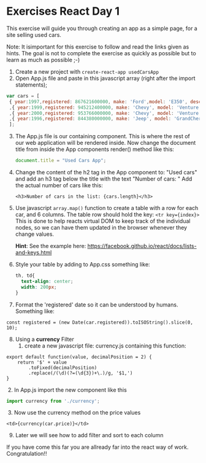 # Exercises React Day 1

This exercise will guide you through creating an app as a simple page, for a site selling used cars.

Note: It isimportant for this exercise to follow and read the links given as hints. The goal is not to complete the exercise as quickly as possible but to learn as much as possible ;-)

1.  Create a new project with `create-react-app usedCarsApp `
2.  Open App.js file and paste in this javascript array (right after the import statements);

```javascript
var cars = [
 { year:1997,registered: 867621600000, make: 'Ford',model: 'E350', description: 'ac,abs, moon', price: 3000 }
 ,{ year:1999,registered: 945212400000, make: 'Chevy', model: 'Venture', description:'None', price: 4900 }
 ,{ year:2000,registered: 953766000000, make: 'Chevy', model: 'Venture', description:'', price: 5000 }
 ,{ year:1996,registered: 844380000000, make: 'Jeep', model: 'GrandCherokee',description: 'Air, moon roof,   loaded',price: 4799 }
 ];

```



3. The App.js file is our containing component. This is where the rest of our web application will be rendered inside. Now change the document title from inside the App components render() method like this: 

   ```javascript
   document.title = "Used Cars App";
   ```

4. Change the content of the h2 tag in the App component to: "Used cars" and add an h3 tag below the title with the text "Number of cars: " Add the actual number of cars like this: 

   ```react
   <h3>Number of cars in the list: {cars.length}</h3>
   ```

5. Use javascript `array.map()` function to create a table with a row for each car, and 6 columns. The table row should hold the key: `<tr key={index}>`  This is done to help reacts virtual DOM to keep track of the individual nodes, so we can have them updated in the browser whenever they change values.

   **Hint**: See the example here: https://facebook.github.io/react/docs/lists-and-keys.html

6. Style your table by adding to App.css something like:

   ```css
   th, td{
     text-align: center;
     width: 200px;
   }
   ```

7. Format the 'registered' date so it can be understood by humans. Something like:

```
const registered = (new Date(car.registered)).toISOString().slice(0, 10);
```

8. Using a **currency** Filter
   1. create a new javascript file: currency.js containing this function:

```javascrip
export default function(value, decimalPosition = 2) {
    return '$' + value
        .toFixed(decimalPosition)
        .replace(/(\d)(?=(\d{3})+\.)/g, '$1,')
}
```

​	2. In App.js import the new component like this

```javascript
import currency from './currency';
```

​	3. Now use the currency method on the price values

```react
<td>{currency(car.price)}</td>
```

9. Later we will see how to add filter and sort to each column

If you have come this far you are allready far into the react way of work. Congratulation!!